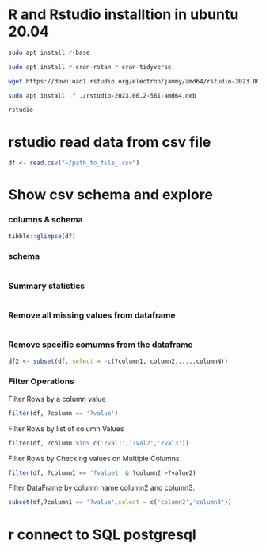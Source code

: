 # R and Rstudio installtion in ubuntu 20.04

```bash
sudo apt install r-base
```

```bash
sudo apt install r-cran-rstan r-cran-tidyverse
```

```bash
wget https://download1.rstudio.org/electron/jammy/amd64/rstudio-2023.06.2-561-amd64.deb

```

```bash
sudo apt install -f ./rstudio-2023.06.2-561-amd64.deb
```


```bash
rstudio
```


# rstudio read data from csv file

```r
df <- read.csv("~/path_to_file_.csv")
````

# Show csv schema and explore 

### columns & schema

```r
tibble::glimpse(df)
```
### schema

```r
```

### Summary statistics 

```r
```

### Remove all missing values from dataframe

```r
```
### Remove specific comumns from the dataframe 

```r
df2 <- subset(df, select = -c(?column1, column2,....,columnN))
```

### Filter Operations 

Filter Rows by a column value
```r
filter(df, ?column == '?value')
```

Filter Rows by list of column Values
```r
filter(df, ?column %in% c('?val1','?val2','?val3'))
```
Filter Rows by Checking values on Multiple Columns
```r
filter(df, ?column1 == '?value1' & ?column2 >?value2)
```

Filter DataFrame by column name column2 and column3.
```r
subset(df,?column1 == '?value',select = c('column2','column3'))
```
# r connect to SQL postgresql


